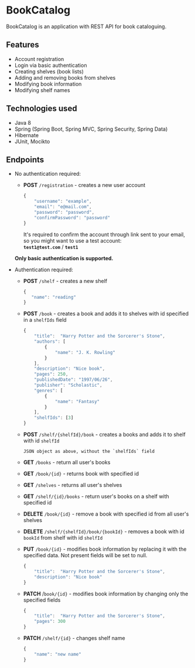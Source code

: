 # BookCatalog

BookCatalog is an application with REST API for book cataloguing.

## Features
- Account registration
- Login via basic authentication
- Creating shelves (book lists)
- Adding and removing books from shelves
- Modifying book information
- Modifying shelf names

## Technologies used
- Java 8
- Spring (Spring Boot, Spring MVC, Spring Security, Spring Data)
- Hibernate
- JUnit, Mocikto

## Endpoints
- No authentication required:  
	- **POST** `/registration` - creates a new user account
        ```javascript
        {
            "username": "example",
            "email": "e@mail.com",
            "password": "password",
            "confirmPassword": "password"
        }
		```
		It's required to confirm the account through link sent to your email, so you might want to use a test account:  
		**`test1@test.com`** / **`test1`**
	
  **Only basic authentication is supported.**

- Authentication required:  

  - **POST** `/shelf` - creates a new shelf
    ```javascript
    {
       "name": "reading"
    }    
    ```
  - **POST** `/book` - creates a book and adds it to shelves with id specified in a `shelfIds` field
    ```javascript
    {
        "title":  "Harry Potter and the Sorcerer's Stone",
        "authors": [
            {
                "name": "J. K. Rowling"
            }
        ],
        "description": "Nice book",
        "pages": 250,
        "publishedDate": "1997/06/26",
        "publisher": "Scholastic",
        "genres": [
            {
                "name": "Fantasy"
            }
        ],
        "shelfIds": [3]
    }
    ```
  - **POST** `/shelf/{shelfId}/book` - creates a books and adds it to shelf with id `shelfId`  
	```
	JSON object as above, without the `shelfIds` field
    ```
  - **GET** `/books` - return all user's books
		
  - **GET** `/book/{id}` - returns book with specified id

  - **GET** `/shelves` - returns all user's shelves

  - **GET** `/shelf/{id}/books` - return user's books on a shelf with specified id 

  - **DELETE** `/book/{id}` - remove a book with specified id from all user's shelves

  - **DELETE** `/shelf/{shelfId}/book/{bookId}` - removes a book with id `bookId` from shelf with id `shelfId`

  - **PUT** `/book/{id}` - modifies book information by replacing it with the specified data. Not present fields will be set to null.
    ```javascript
    {
        "title":  "Harry Potter and the Sorcerer's Stone",
        "description": "Nice book"
    }
    ```
  - **PATCH** /`book/{id}` - modifies book information by changing only the specified fields
    ```javascript
    {
        "title":  "Harry Potter and the Sorcerer's Stone",
        "pages": 300
    }
    ```
  - **PATCH** `/shelf/{id}` - changes shelf name
    ```javascript
    {
        "name": "new name"
    }
    ```

